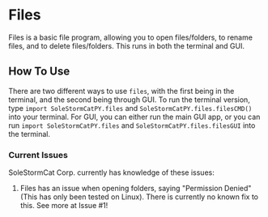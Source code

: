 # Files
Files is a basic file program, allowing you to open files/folders, to rename files, and to delete files/folders. This runs in both the terminal and GUI.

## How To Use
There are two different ways to use `files`, with the first being in the terminal, and the second being through GUI. To run the terminal version, type `import SoleStormCatPY.files` and `SoleStormCatPY.files.filesCMD()` into your terminal. For GUI, you can either run the main GUI app, or you can run `import SoleStormCatPY.files` and `SoleStormCatPY.files.filesGUI` into the terminal.

### Current Issues
SoleStormCat Corp. currently has knowledge of these issues:

1. Files has an issue when opening folders, saying "Permission Denied" (This has only been tested on Linux). There is currently no known fix to this. See more at Issue #1!
